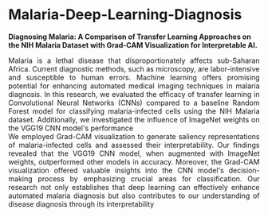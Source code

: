 # Malaria-Deep-Learning-Diagnosis
**Diagnosing Malaria: A Comparison of Transfer Learning Approaches on the NIH Malaria Dataset with Grad-CAM Visualization for Interpretable AI.**

<div align="justify"> Malaria is a lethal disease that disproportionately affects sub-Saharan Africa. Current diagnostic
methods, such as microscopy, are labor-intensive and susceptible to human errors. Machine
learning offers promising potential for enhancing automated medical imaging techniques in
malaria diagnosis. In this research, we evaluated the efficacy of transfer learning in
Convolutional Neural Networks (CNNs) compared to a baseline Random Forest model for
classifying malaria-infected cells using the NIH Malaria dataset. Additionally, we investigated
the influence of ImageNet weights on the VGG19 CNN model's performance</div>

<div align="justify">We employed Grad-CAM visualization to generate saliency representations of malaria-infected cells and
assessed their interpretability. Our findings revealed that the VGG19 CNN model, when
augmented with ImageNet weights, outperformed other models in accuracy. Moreover, the
Grad-CAM visualization offered valuable insights into the CNN model's decision-making
process by emphasizing crucial areas for classification. Our research not only establishes that
deep learning can effectively enhance automated malaria diagnosis but also contributes to our
understanding of disease diagnosis through its interpretability</div>
